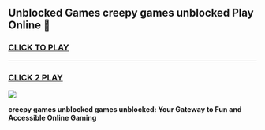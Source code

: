 
## Unblocked Games creepy games unblocked Play Online 👋
<h3>
<a href="https://news.freeplayer.one?title=creepy_games_unblocked&ref=17F">CLICK TO PLAY</a></h3>
<hr>

<h3>
<a href="https://news.freeplayer.one?title=creepy_games_unblocked&ref=17F">CLICK 2 PLAY</a>
  
</h3>

<a href="https://news.freeplayer.one?title=creepy_games_unblocked&ref=17F/"><img src="https://clearcache.store/games.png"></a>


**creepy games unblocked games unblocked: Your Gateway to Fun and Accessible Online Gaming**
